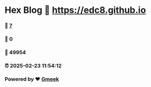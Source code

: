 # Hex Blog :link: https://edc8.github.io 
### :page_facing_up: [7](https://edc8.github.io/tag.html) 
### :speech_balloon: 0 
### :hibiscus: 49954 
### :alarm_clock: 2025-02-23 11:54:12 
### Powered by :heart: [Gmeek](https://github.com/Meekdai/Gmeek)
